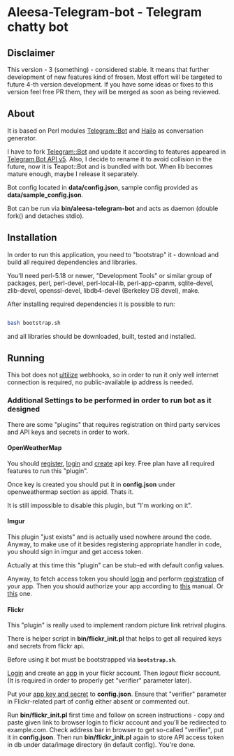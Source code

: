 # Aleesa-Telegram-bot - Telegram chatty bot

## Disclaimer

This version - 3 (something) - considered stable. It means that further
development of new features kind of frosen. Most effort will be targeted to
future 4-th version development. If you have some ideas or fixes to this version
feel free PR them, they will be merged as soon as being reviewed.

## About

It is based on Perl modules [Telegram::Bot][1] and [Hailo][2] as conversation
generator.

I have to fork [Telegram::Bot][1] and update it according to features appeared
in [Telegram Bot API v5][3]. Also, I decide to rename it to avoid collision in
the future, now it is Teapot::Bot and is bundled with bot. When lib becomes
mature enough, maybe I release it separately.

Bot config located in **data/config.json**, sample config provided as
**data/sample_config.json**.

Bot can be run via **bin/aleesa-telegram-bot** and acts as daemon (double fork()
and detaches stdio).

## Installation

In order to run this application, you need to "bootstrap" it - download and build
all required dependencies and libraries.

You'll need perl-5.18 or newer, "Development Tools" or similar group of
packages, perl, perl-devel, perl-local-lib, perl-app-cpanm, sqlite-devel,
zlib-devel, openssl-devel, libdb4-devel (Berkeley DB devel), make.

After installing required dependencies it is possible to run:

```bash

bash bootstrap.sh

```

and all libraries should be downloaded, built, tested and installed.

## Running

This bot does not [ultilize][4] webhooks, so in order to run it only well
internet connection is required, no public-available ip address is needed.

### Additional Settings to be performed in order to run bot as it designed

There are some "plugins" that requires registration on third party services
and API keys and secrets in order to work.

#### OpenWeatherMap

You should [register][5], [login][6] and [create][7] api key. Free plan have
all required features to run this "plugin".

Once key is created you should put it in **config.json** under openweathermap
section as appid. Thats it.

It is still impossible to disable this plugin, but "I'm working on it".

#### Imgur

This plugin "just exists" and is actually used nowhere around the code.
Anyway, to make use of it besides registering appropriate handler in code, you
should sign in imgur and get access token.

Actually at this time this "plugin" can be stub-ed with default config values.

Anyway, to fetch access token you should [login][8] and perform [registration][9]
of your app. Then you should authorize your app according to [this][10] manual. Or
[this][11] one.

#### Flickr

This "plugin" is really used to implement random picture link retrival plugins.

There is helper script in **bin/flickr_init.pl** that helps to get all required keys
and secrets from flickr api.

Before using it bot must be bootstrapped via **`bootstrap.sh`**.

[Login][11] and create an [app][12] in your flickr account. Then *logout* flickr account.
(It is required in order to properly get "verifier" parameter later).

Put your [app key and secret][13] to **config.json**. Ensure that "verifier" parameter
in Flickr-related part of config either absent or commented out.

Run **bin/flickr_init.pl** first time and follow on screen instructions - copy and
paste given link to browser login to flickr account and you'll be redirected to
example.com. Check address bar in browser to get so-called "verifier", put it in
**config.json**. Then run **bin/flickr_init.pl** again to store API access token in db
under data/image directory (in default config). You're done.

[1]: https://metacpan.org/pod/Telegram::Bot
[2]: https://metacpan.org/pod/Hailo
[3]: https://core.telegram.org/bots/api
[4]: https://core.telegram.org/bots/api#getting-updates
[5]: https://home.openweathermap.org/users/sign_up
[6]: https://home.openweathermap.org/users/sign_in
[7]: https://home.openweathermap.org/api_keys
[8]: https://imgur.com/signin
[9]: https://api.imgur.com/oauth2/addclient
[10]: https://apidocs.imgur.com/#authorization-and-oauth
[11]: https://identity.flickr.com/login
[12]: https://www.flickr.com/services/apps/create/apply/
[13]: https://www.flickr.com/services/api/keys/
